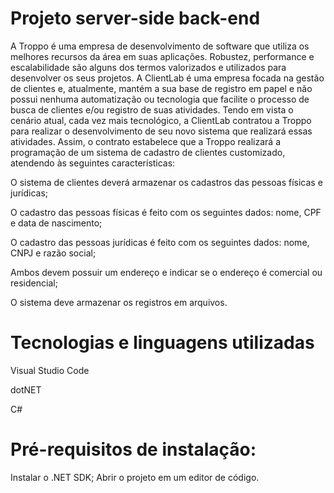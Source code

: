 # Projeto server-side back-end

A Troppo é uma empresa de desenvolvimento de software que utiliza os melhores recursos da área em suas aplicações. Robustez, performance e escalabilidade são alguns dos termos valorizados e utilizados para desenvolver os seus projetos. A ClientLab é uma empresa focada na gestão de clientes e, atualmente, mantém a sua base de registro em papel e não possui nenhuma automatização ou tecnologia que facilite o processo de busca de clientes e/ou registro de suas atividades. Tendo em vista o cenário atual, cada vez mais tecnológico, a ClientLab contratou a Troppo para realizar o desenvolvimento de seu novo sistema que realizará essas atividades. Assim, o contrato estabelece que a Troppo realizará a programação de um sistema de cadastro de clientes customizado, atendendo às seguintes características:

O sistema de clientes deverá armazenar os cadastros das pessoas físicas e jurídicas;

O cadastro das pessoas físicas é feito com os seguintes dados: nome, CPF e data de nascimento;

O cadastro das pessoas jurídicas é feito com os seguintes dados: nome, CNPJ e razão social;

Ambos devem possuir um endereço e indicar se o endereço é comercial ou residencial;

O sistema deve armazenar os registros em arquivos.

# Tecnologias e linguagens utilizadas

Visual Studio Code

dotNET 

C#

# Pré-requisitos de instalação:

Instalar o .NET SDK; Abrir o projeto em um editor de código.







